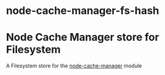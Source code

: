 # node-cache-manager-fs-hash

Node Cache Manager store for Filesystem
========================================================

A Filesystem store for the [node-cache-manager](https://github.com/BryanDonovan/node-cache-manager) module